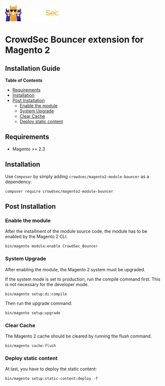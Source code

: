 ![CrowdSec Logo](images/logo_crowdsec.png)

# CrowdSec Bouncer extension for Magento 2

## Installation Guide


<!-- START doctoc generated TOC please keep comment here to allow auto update -->
<!-- DON'T EDIT THIS SECTION, INSTEAD RE-RUN doctoc TO UPDATE -->
**Table of Contents**

- [Requirements](#requirements)
- [Installation](#installation)
- [Post Installation](#post-installation)
  - [Enable the module](#enable-the-module)
  - [System Upgrade](#system-upgrade)
  - [Clear Cache](#clear-cache)
  - [Deploy static content](#deploy-static-content)

<!-- END doctoc generated TOC please keep comment here to allow auto update -->


## Requirements

- Magento >= 2.3

## Installation

Use `Composer` by simply adding `crowdsec/magento2-module-bouncer` as a dependency:

    composer require crowdsec/magento2-module-bouncer 

## Post Installation

### Enable the module

After the installment of the module source code, the module has to be enabled by the Magento 2 CLI.

    bin/magento module:enable CrowdSec_Bouncer

### System Upgrade

After enabling the module, the Magento 2 system must be upgraded.

If the system mode is set to production, run the compile command first. This is not necessary for the developer mode.


    bin/magento setup:di:compile

Then run the upgrade command:


    bin/magento setup:upgrade

    
### Clear Cache

The Magento 2 cache should be cleared by running the flush command.

    bin/magento cache:flush

### Deploy static content

At last, you have to deploy the static content:

    bin/magento setup:static-content:deploy -f
